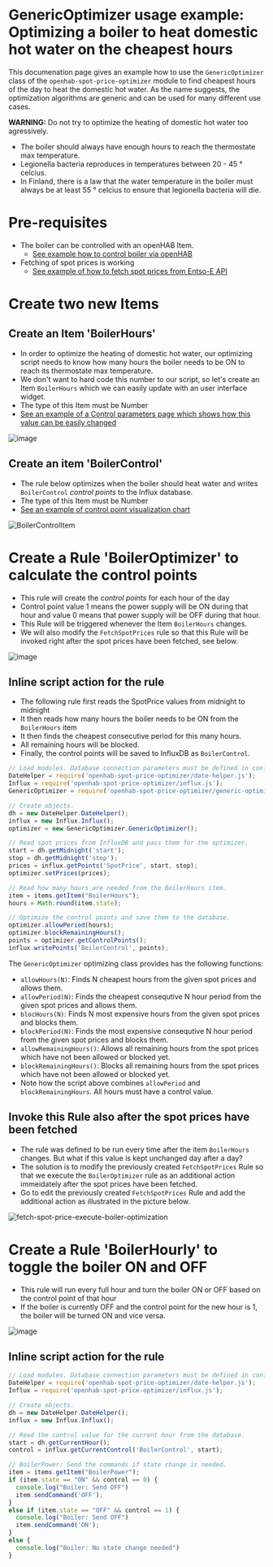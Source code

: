 # GenericOptimizer usage example: Optimizing a boiler to heat domestic hot water on the cheapest hours
This documenation page gives an example how to use the `GenericOptimizer` class of the `openhab-spot-price-optimizer` module to find cheapest hours of the day to heat the domestic hot water. As the name suggests, the optimization algorithms are generic and can be used for many different use cases. 

**WARNING:** Do not try to optimize the heating of domestic hot water too agressively.
- The boiler should always have enough hours to reach the thermostate max temperature.
- Legionella bacteria reproduces in temperatures between 20 - 45 ° celcius.
- In Finland, there is a law that the water temperature in the boiler must always be at least 55 ° celcius to ensure that legionella bacteria will die.

# Pre-requisites
- The boiler can be controlled with an openHAB Item.
  - [See example how to control boiler via openHAB](./Boiler-example.md)
- Fetching of spot prices is working
  - [See example of how to fetch spot prices from Entso-E API](./Entso-E-example.md)
 
# Create two new Items

## Create an Item 'BoilerHours'
- In order to optimize the heating of domestic hot water, our optimizing script needs to know how many hours the boiler needs to be ON to reach its thermostate max temperature.
- We don't want to hard code this number to our script, so let's create an Item `BoilerHours` which we can easily update with an user interface widget.
- The type of this Item must be Number
- [See an example of a Control parameters page which shows how this value can be easily changed](./Control-parameters-UI-example.md)
  
![image](https://github.com/masipila/openhab-spot-price-optimizer/assets/20110757/fc0e1cdc-dc44-4dc5-a0b4-55c07342fd65)

## Create an item 'BoilerControl'
- The rule below optimizes when the boiler should heat water and writes `BoilerControl` _control points_ to the Influx database.
- The type of this Item must be Number
- [See an example of control point visualization chart](./Control-point-visualization.md)

![BoilerControlItem](https://github.com/masipila/openhab-spot-price-optimizer/assets/20110757/5d03b59d-d124-4121-99a9-16d05696b4d8)

# Create a Rule 'BoilerOptimizer' to calculate the control points
- This rule will create the _control points_ for each hour of the day
- Control point value 1 means the power supply will be ON during that hour and value 0 means that power supply will be OFF during that hour.
- This Rule will be triggered whenever the Item `BoilerHours` changes.
- We will also modify the `FetchSpotPrices` rule so that this Rule will be invoked right after the spot prices have been fetched, see below.

![image](https://github.com/masipila/openhab-spot-price-optimizer/assets/20110757/54faa316-2981-4112-b7bf-9f1a3a91e4d5)

## Inline script action for the rule
- The following rule first reads the SpotPrice values from midnight to midnight
- It then reads how many hours the boiler needs to be ON from the `BoilerHours` item
- It then finds the cheapest consecutive period for this many hours.
- All remaining hours will be blocked.
- Finally, the control points will be saved to InfluxDB as `BoilerControl`.

```Javascript
// Load modules. Database connection parameters must be defined in config.js.
DateHelper = require('openhab-spot-price-optimizer/date-helper.js');
Influx = require('openhab-spot-price-optimizer/influx.js');
GenericOptimizer = require('openhab-spot-price-optimizer/generic-optimizer.js');

// Create objects.
dh = new DateHelper.DateHelper();
influx = new Influx.Influx();
optimizer = new GenericOptimizer.GenericOptimizer();

// Read spot prices from InfluxDB and pass them for the optimizer.
start = dh.getMidnight('start');
stop = dh.getMidnight('stop');
prices = influx.getPoints('SpotPrice', start, stop);
optimizer.setPrices(prices);

// Read how many hours are needed from the BoilerHours item.
item = items.getItem("BoilerHours");
hours = Math.round(item.state);

// Optimize the control points and save them to the database.
optimizer.allowPeriod(hours);
optimizer.blockRemainingHours();
points = optimizer.getControlPoints();
influx.writePoints('BoilerControl', points);
```

The `GenericOptimizer` optimizing class provides has the following functions:
- `allowHours(N)`: Finds N cheapest hours from the given spot prices and allows them.
- `allowPeriod(N)`: Finds the cheapest consequtive N hour period from the given spot prices and allows them.
- `blocHours(N)`: Finds N most expensive hours from the given spot prices and blocks them.
- `blockPeriod(N)`: Finds the most expensive consequtive N hour period from the given spot prices and blocks them.
- `allowRemainingHours()`: Allows all remaining hours from the spot prices which have not been allowed or blocked yet.
- `blockRemainingHours()`: Blocks all remaining hours from the spot prices which have not been allowed or blocked yet.
- Note how the script above combines `allowPeriod` and `blockRemainingHours`. All hours must have a control value.

## Invoke this Rule also after the spot prices have been fetched
- The rule was defined to be run every time after the item `BoilerHours` changes. But what if this value is kept unchanged day after a day?
- The solution is to modify the previously created `FetchSpotPrices` Rule so that we execute the `BoilerOptimizer` rule as an additional action immeidately after the spot prices have been fetched.
- Go to edit the previously created `FetchSpotPrices` Rule and add the additional action as illustrated in the picture below.

![fetch-spot-price-execute-boiler-optimization](https://github.com/masipila/openhab-spot-price-optimizer/assets/20110757/3a296b16-2b64-40f6-9d49-edc1db59be41)

# Create a Rule 'BoilerHourly' to toggle the boiler ON and OFF
- This rule will run every full hour and turn the boiler ON or OFF based on the control point of that hour
- If the boiler is currently OFF and the control point for the new hour is 1, the boiler will be turned ON and vice versa.

![image](https://github.com/masipila/openhab-spot-price-optimizer/assets/20110757/bfbe2dc8-4d6f-4d34-b4de-a4866453c645)

## Inline script action for the rule
```Javascript
// Load modules. Database connection parameters must be defined in config.js.
DateHelper = require('openhab-spot-price-optimizer/date-helper.js');
Influx = require('openhab-spot-price-optimizer/influx.js');

// Create objects.
dh = new DateHelper.DateHelper();
influx = new Influx.Influx();

// Read the control value for the current hour from the database.
start = dh.getCurrentHour();
control = influx.getCurrentControl('BoilerControl', start);

// BoilerPower: Send the commands if state change is needed.
item = items.getItem("BoilerPower");
if (item.state == "ON" && control == 0) {
  console.log("Boiler: Send OFF")
  item.sendCommand('OFF');
}
else if (item.state == "OFF" && control == 1) {
  console.log("Boiler: Send OFF")
  item.sendCommand('ON');
}
else {
  console.log("Boiler: No state change needed")  
}
```

